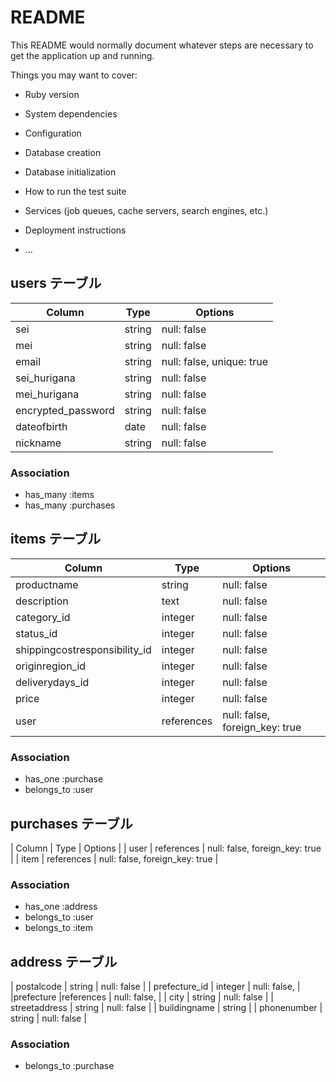 # README

This README would normally document whatever steps are necessary to get the
application up and running.

Things you may want to cover:

* Ruby version

* System dependencies

* Configuration

* Database creation

* Database initialization

* How to run the test suite

* Services (job queues, cache servers, search engines, etc.)

* Deployment instructions

* ...

## users テーブル

| Column             | Type   | Options                   |
| ------------------ |  ------ | -----------               |
| sei                 | string | null: false               |
| mei                 | string | null: false               |
| email              | string | null: false, unique: true |
| sei_hurigana           | string | null: false               |
| mei_hurigana           | string | null: false               |
| encrypted_password | string | null: false               |
| dateofbirth        | date   | null: false               |
| nickname           | string | null: false               |

### Association

- has_many :items
- has_many :purchases

## items テーブル

| Column                            | Type        | Options                       |
| ------------------                | ------      | -----------                   |
| productname                       | string      | null: false                   |
| description                       | text        | null: false                   |
| category_id                       | integer     | null: false                   |
| status_id                         | integer     | null: false                   |
| shippingcostresponsibility_id     | integer     | null: false                   |
| originregion_id                   | integer     | null: false                   |
| deliverydays_id                   | integer     | null: false                   |
| price                             | integer     | null: false                  |
| user                              | references  | null: false, foreign_key: true|

### Association

- has_one :purchase
- belongs_to :user


## purchases テーブル


| Column                          | Type        | Options                        |
| user                            | references  | null: false, foreign_key: true |
| item                           | references  | null: false, foreign_key: true |


### Association

- has_one :address
- belongs_to :user
- belongs_to :item


## address テーブル

| postalcode                  | string       | null: false                    |
| prefecture_id               | integer      | null: false,                   |
|prefecture                   |references    | null: false,                   |
| city                        | string       | null: false                    |
| streetaddress               | string       | null: false                    |
| buildingname                | string         |
| phonenumber                 | string       | null: false                    |

### Association

- belongs_to :purchase

